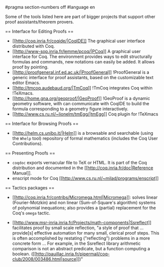 #pragma section-numbers off
#language en

Some of the tools listed here are part of bigger projects that support other proof assistants/theorem provers.

== Interface for Editing Proofs ==

 * [[http://coq.inria.fr/coqide/|CoqIDE]]
   The graphical user interface distributed with Coq.
 * [[http://www-sop.inria.fr/lemme/pcoq/|PCoq]]
   A graphical user interface for Coq. The environment provides ways to edit structurally formulas and commands, new notations can easily be added. It allows proof by pointing.
 * [[http://proofgeneral.inf.ed.ac.uk/|ProofGeneral]]
  !ProofGeneral is a generic interface for proof assistants, based on the customizable text editor Emacs.
 * [[http://tmcoq.audebaud.org/|TmCoq]] 
  !TmCoq integrates Coq within !TeXmacs.
 * [[http://home.gna.org/geoproof/|GeoProof]]
  !GeoProof is a dynamic geometry software, with can communicate with CoqIDE to build the formula corresponding to a geometry figure interactively.
 * [[http://www.cs.ru.nl/~lionelm/tmEgg/|tmEgg]]
  Coq plugin for !TeXmacs

== Interface for Browsing Proofs ==

 * [[http://helm.cs.unibo.it/|Helm]] is a browsable and searchable (using the `Whelp` tool) repository of formal mathematics (includes the Coq User Contributions).

== Presenting Proofs ==

 * `coqdoc` exports vernacular file to TeX or HTML. It is part of the Coq distribution and documented in the [[http://coq.inria.fr/doc|Reference Manual]].
 * enscript mode for Coq [[http://www.cs.ru.nl/~milad/programs/enscript]]
 
== Tactics packages ==

 * [[http://coq.inria.fr/contribs/Micromega.html|Micromega]]: solves linear (Fourier-Motzkin) and non linear (Sum-of-Square's algorithm) systems of polynomial inequations; also provides a (partial) replacement for the Coq's `omega` tactic.

 * [[http://www.msr-inria.inria.fr/Projects/math-components|Ssreflect]] facilitates proof by small scale reflection, "a style of proof that ... provide[s] effective automation for many small, clerical proof steps. This is often accomplished by restating ("reflecting") problems in a more concrete form ... For example, in the Ssreflect library arithmetic comparison is not an abstract predicate, but a function computing a boolean. ([[http://pauillac.inria.fr/pipermail/coq-club/2008/003486.html|source]])" 
